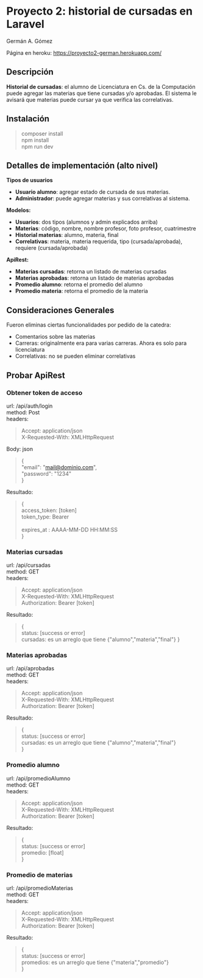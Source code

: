 # Proyecto 2: historial de cursadas en Laravel

Germán A. Gómez

Página en heroku: https://proyecto2-german.herokuapp.com/

## Descripción

<b>Historial de cursadas</b>: el alumno de Licenciatura en Cs. de la Computación puede agregar las materias que tiene cursadas y/o aprobadas. El sistema le avisará que materias puede cursar ya que verifica las correlativas.

## Instalación

> composer install <br>
> npm install <br>
> npm run dev <br>

## Detalles de implementación (alto nivel)

<b>Tipos de usuarios</b>
<ul>
    <li><b>Usuario alumno</b>: agregar estado de cursada de sus materias.</li>
    <li><b>Administrador</b>: puede agregar materias y sus correlativas al sistema.</li>
</ul>
    
<b>Modelos: </b>
<ul>
    <li><b>Usuarios</b>: dos tipos (alumnos y admin explicados arriba)</li>
    <li><b>Materias</b>: código, nombre, nombre profesor, foto profesor, cuatrimestre</li>
    <li><b>Historial materias</b>: alumno, materia, final</li>
    <li><b>Correlativas</b>: materia, materia requerida, tipo (cursada/aprobada), requiere (cursada/aprobada)</li> 
</ul>

<b>ApiRest: </b>
<ul>
    <li><b>Materias cursadas</b>: retorna un listado de materias cursadas</li>
    <li><b>Materias aprobadas</b>: retorna un listado de materias aprobadas</li>
    <li><b>Promedio alumno</b>: retorna el promedio del alumno</li>
    <li><b>Promedio materia</b>: retorna el promedio de la materia</li>
</ul>

## Consideraciones Generales

Fueron eliminas ciertas funcionalidades por pedido de la catedra:
<ul>
    <li>Comentarios sobre las materias</li>
    <li>Carreras: originalmente era para varias carreras. Ahora es solo para licenciatura</li>
    <li>Correlativas: no se pueden eliminar correlativas</li>
</ul>

## Probar ApiRest

### Obtener token de acceso

url: /api/auth/login <br>
method: Post  <br>
headers:  <br>
>Accept: application/json <br>
>X-Requested-With: XMLHttpRequest<br>

Body: json<br>
>{ <br>
>    "email": "mail@dominio.com", <br>
>    "password": "1234" <br>
> \} <br>

Resultado: <br>
>{ <br>
> access_token: [token]<br>
> token_type: Bearer <br>  
> expires_at : AAAA-MM-DD HH:MM:SS <br>
> \} <br>

### Materias cursadas

url: /api/cursadas <br>
method: GET  <br>
headers:  <br>
>Accept: application/json <br>
>X-Requested-With: XMLHttpRequest<br>
>Authorization: Bearer [token]<br>

Resultado: <br>
>{ <br>
> status: [success or error]<br>
> cursadas: es un arreglo que tiene {"alumno","materia","final"}
>  \}

### Materias aprobadas

url: /api/aprobadas <br>
method: GET  <br>
headers:  <br>
>Accept: application/json <br>
>X-Requested-With: XMLHttpRequest<br>
>Authorization: Bearer [token]<br>

Resultado: <br>
>{ <br>
> status: [success or error]<br>
> cursadas: es un arreglo que tiene {"alumno","materia","final"}<br>
> \}

### Promedio alumno

url: /api/promedioAlumno <br>
method: GET  <br>
headers:  <br>
>Accept: application/json <br>
>X-Requested-With: XMLHttpRequest<br>
>Authorization: Bearer [token]<br>

Resultado: <br>
>{ <br>
> status: [success or error]<br>
> promedio: [float]<br>
> \}

### Promedio de materias

url: /api/promedioMaterias <br>
method: GET  <br>
headers:  <br>
>Accept: application/json <br>
>X-Requested-With: XMLHttpRequest<br>
>Authorization: Bearer [token]<br>

Resultado: <br>
>{ <br>
> status: [success or error]<br>
> promedios: es un arreglo que tiene {"materia","promedio"}<br>
> \}
